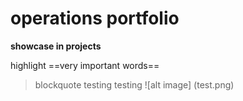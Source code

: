 # operations portfolio
**showcase in projects**

highlight ==very important words==

> blockquote testing testing
![alt image] (test.png)
